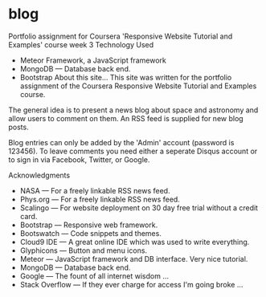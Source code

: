 # blog
Portfolio assignment for Coursera 'Responsive Website Tutorial and Examples' course week 3
Technology Used
- Meteor Framework, a JavaScript framework
- MongoDB — Database back end.
- Bootstrap
About this site…
This site was written for the portfolio assignment of the Coursera Responsive Website Tutorial and Examples course.

The general idea is to present a news blog about space and astronomy and allow users to comment on them. An RSS feed is supplied for new blog posts.

Blog entries can only be added by the 'Admin' account (password is 123456). To leave comments you need either a seperate Disqus account or to sign in via Facebook, Twitter, or Google.

Acknowledgments
- NASA — For a freely linkable RSS news feed.
- Phys.org — For a freely linkable RSS news feed.
- Scalingo — For website deployment on 30 day free trial without a credit card.
- Bootstrap — Responsive web framework.
- Bootswatch — Code snippets and themes.
- Cloud9 IDE — A great online IDE which was used to write everything.
- Glyphicons — Button and menu icons.
- Meteor — JavaScript framework and DB interface. Very nice tutorial.
- MongoDB — Database back end.
- Google — The fount of all internet wisdom …
- Stack Overflow — If they ever charge for access I'm going broke …
